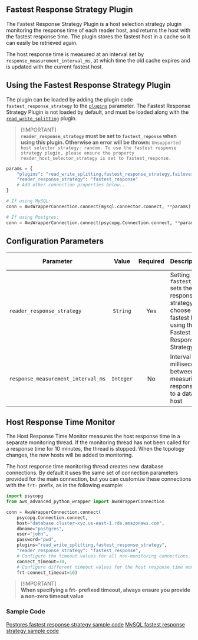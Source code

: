 ## Fastest Response Strategy Plugin
The Fastest Response Strategy Plugin is a host selection strategy plugin monitoring the response time of each reader host, and returns the host with the fastest response time. The plugin stores the fastest host in a cache so it can easily be retrieved again.

The host response time is measured at an interval set by `response_measurement_interval_ms`, at which time the old cache expires and is updated with the current fastest host.

## Using the Fastest Response Strategy Plugin

The plugin can be loaded by adding the plugin code `fastest_response_strategy` to the [`plugins`](../UsingThePythonDriver.md#aws-advanced-python-driver-parameters) parameter. The Fastest Response Strategy Plugin is not loaded by default, and must be loaded along with the [`read_write_splitting`](https://github.com/awslabs/aws-advanced-python-wrapper/blob/main/docs/using-the-python-driver/using-plugins/UsingTheReadWriteSplittingPlugin.md) plugin.

> [!IMPORTANT]\
> **`reader_response_strategy` must be set to `fastest_reponse` when using this plugin. Otherwise an error will be thrown:** 
> `Unsupported host selector strategy: random. To use the fastest response strategy plugin, please ensure the property reader_host_selector_strategy is set to fastest_response.`

```python
params = {
    "plugins": "read_write_splitting,fastest_response_strategy,failover,host_monitoring",
    "reader_response_strategy": "fastest_response"
    # Add other connection properties below...
}

# If using MySQL:
conn = AwsWrapperConnection.connect(mysql.connector.connect, **params)

# If using Postgres:
conn = AwsWrapperConnection.connect(psycopg.Connection.connect, **params)
```

## Configuration Parameters
| Parameter                          |   Value   | Required | Description                                                                                                                          | Default Value |
|------------------------------------|:---------:|:--------:|:-------------------------------------------------------------------------------------------------------------------------------------|---------------|
| `reader_response_strategy`         | `String`  |   Yes    | Setting to `fastest_reponse` sets the reader response strategy to choose the fastest host using the Fastest Response Strategy Plugin | `random`      |
| `response_measurement_interval_ms` | `Integer` |    No    | Interval in milliseconds between measuring response time to a database host                                                          | `30_000`      |


## Host Response Time Monitor
The Host Response Time Monitor measures the host response time in a separate monitoring thread. If the monitoring thread has not been called for a response time for 10 minutes, the thread is stopped. When the topology changes, the new hosts will be added to monitoring.

The host response time monitoring thread creates new database connections. By default it uses the same set of connection parameters provided for the main connection, but you can customize these connections with the `frt-` prefix, as in the following example:

```python
import psycopg
from aws_advanced_python_wrapper import AwsWrapperConnection

conn = AwsWrapperConnection.connect(
    psycopg.Connection.connect,
    host="database.cluster-xyz.us-east-1.rds.amazonaws.com",
    dbname="postgres",
    user="john",
    password="pwd",
    plugins="read_write_splitting,fastest_response_strategy",
    "reader_response_strategy": "fastest_response",
    # Configure the timeout values for all non-monitoring connections.
    connect_timeout=30,
    # Configure different timeout values for the host response time monitoring connection.
    frt-connect_timeout=10)
```

> [!IMPORTANT]\
> **When specifying a frt- prefixed timeout, always ensure you provide a non-zero timeout value**

### Sample Code
[Postgres fastest response strategy sample code](../../examples/PGFastestResponseStrategy.py)
[MySQL fastest response strategy sample code](../../examples/MySQLFastestResponseStrategy.py)

